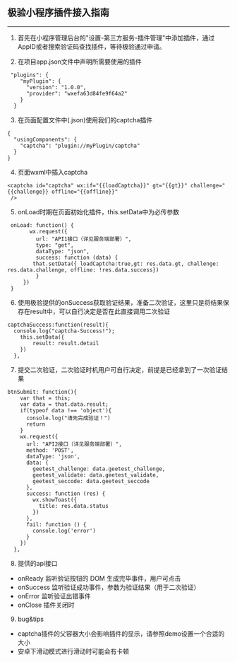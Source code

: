 ## 极验小程序插件接入指南

---
1. 首先在小程序管理后台的"设置-第三方服务-插件管理"中添加插件，通过AppID或者搜索验证码查找插件，等待极验通过申请。

2. 在项目app.json文件中声明所需要使用的插件  
```
 "plugins": {
    "myPlugin": {
      "version": "1.0.0",
      "provider": "wxefa63d84fe9f64a2"
    }
  }
```

3. 在页面配置文件中(.json)使用我们的captcha插件
```
{
  "usingComponents": {
    "captcha": "plugin://myPlugin/captcha"
  }
}
```

4. 页面wxml中插入captcha
```
<captcha id="captcha" wx:if="{{loadCaptcha}}" gt="{{gt}}" challenge="{{challenge}} offline="{{offline}}"
 />
 ``` 
5. onLoad时期在页面初始化插件，this.setData中为必传参数
 ```
  onLoad: function() {
        wx.request({
          url: "API1接口（详见服务端部署）",
          type: "get",
          dataType: "json",
          success: function (data) {
         that.setData({ loadCaptcha:true,gt: res.data.gt, challenge: res.data.challenge, offline: !res.data.success})
          }
      })
  }
 ```

6. 使用极验提供的onSuccess获取验证结果，准备二次验证，这里只是将结果保存在result中，可以自行决定是否在此直接调用二次验证
```
captchaSuccess:function(result){
  console.log("captcha-Success!");
    this.setData({
        result: result.detail
    })
  },
```

7. 提交二次验证，二次验证时机用户可自行决定，前提是已经拿到了一次验证结果
```
btnSubmit: function(){
    var that = this;
    var data = that.data.result;
    if(typeof data !== 'object'){
      console.log("请先完成验证！")
      return 
    }
    wx.request({
      url: "API2接口（详见服务端部署）",
      method: 'POST',
      dataType: 'json',
      data: {
        geetest_challenge: data.geetest_challenge,
        geetest_validate: data.geetest_validate,
        geetest_seccode: data.geetest_seccode
      },
      success: function (res) {
        wx.showToast({
          title: res.data.status
        })
      },
      fail: function () {
        console.log('error')
      }
    })
  },
```

8. 提供的api接口  
  * onReady 监听验证按钮的 DOM 生成完毕事件，用户可点击
  * onSuccess 监听验证成功事件，参数为验证结果（用于二次验证）
  * onError 监听验证出错事件
  * onClose 插件关闭时
  
9. bug&tips
  * captcha插件的父容器大小会影响插件的显示，请参照demo设置一个合适的大小
  * 安卓下滑动模式进行滑动时可能会有卡顿
